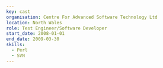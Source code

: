 ```yaml
---
key: cast
organisation: Centre For Advanced Software Technology Ltd
location: North Wales
role: Test Engineer/Software Developer
start_date: 2008-01-01
end_date: 2009-03-30
skills:
  - Perl
  - SVN
---
```

